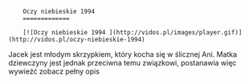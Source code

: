 
        Oczy niebieskie 1994 
        =============
        
        [![Oczy niebieskie 1994 ](http://vidos.pl/images/player.gif)](http://vidos.pl/oczy-niebieskie-1994)
        
        
 Jacek jest młodym skrzypkiem, który kocha się w ślicznej Ani. Matka dziewczyny jest jednak przeciwna temu związkowi, postanawia więc wywieźć zobacz pełny opis
    